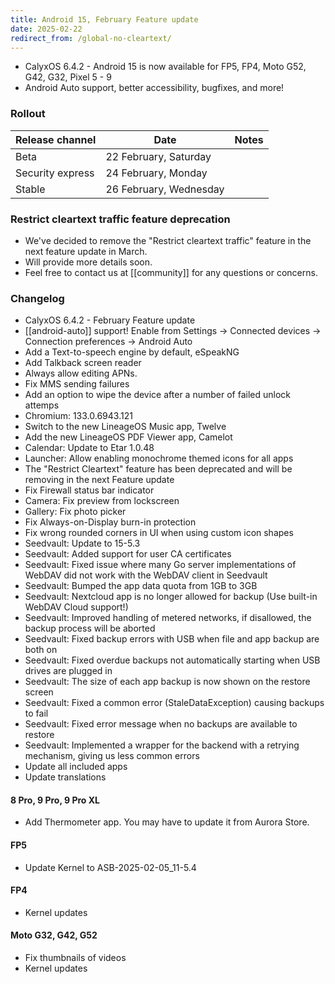 ```yaml
---
title: Android 15, February Feature update
date: 2025-02-22
redirect_from: /global-no-cleartext/
---
```


* CalyxOS 6.4.2 - Android 15 is now available for FP5, FP4, Moto G52, G42, G32, Pixel 5 - 9
* Android Auto support, better accessibility, bugfixes, and more!

### Rollout

| Release channel  | Date   | Notes |
| ---------------- | ------ | ------ |
| Beta | 22 February, Saturday |  |
| Security express | 24 February, Monday |  |
| Stable | 26 February, Wednesday | |

### Restrict cleartext traffic feature deprecation
* We've decided to remove the "Restrict cleartext traffic" feature in the next feature update in March.
* Will provide more details soon.
* Feel free to contact us at [[community]] for any questions or concerns.

### Changelog
* CalyxOS 6.4.2 - February Feature update
* [[android-auto]] support! Enable from Settings -> Connected devices -> Connection preferences -> Android Auto
* Add a Text-to-speech engine by default, eSpeakNG
* Add Talkback screen reader
* Always allow editing APNs.
* Fix MMS sending failures
* Add an option to wipe the device after a number of failed unlock attemps
* Chromium: 133.0.6943.121
* Switch to the new LineageOS Music app, Twelve
* Add the new LineageOS PDF Viewer app, Camelot
* Calendar: Update to Etar 1.0.48
* Launcher: Allow enabling monochrome themed icons for all apps
* The "Restrict Cleartext" feature has been deprecated and will be removing in the next Feature update
* Fix Firewall status bar indicator
* Camera: Fix preview from lockscreen
* Gallery: Fix photo picker
* Fix Always-on-Display burn-in protection
* Fix wrong rounded corners in UI when using custom icon shapes
* Seedvault: Update to 15-5.3
* Seedvault: Added support for user CA certificates
* Seedvault: Fixed issue where many Go server implementations of WebDAV did not work with the WebDAV client in Seedvault
* Seedvault: Bumped the app data quota from 1GB to 3GB
* Seedvault: Nextcloud app is no longer allowed for backup (Use built-in WebDAV Cloud support!)
* Seedvault: Improved handling of metered networks, if disallowed, the backup process will be aborted
* Seedvault: Fixed backup errors with USB when file and app backup are both on
* Seedvault: Fixed overdue backups not automatically starting when USB drives are plugged in
* Seedvault: The size of each app backup is now shown on the restore screen
* Seedvault: Fixed a common error (StaleDataException) causing backups to fail
* Seedvault: Fixed error message when no backups are available to restore
* Seedvault: Implemented a wrapper for the backend with a retrying mechanism, giving us less common errors
* Update all included apps
* Update translations

#### 8 Pro, 9 Pro, 9 Pro XL
* Add Thermometer app. You may have to update it from Aurora Store.

#### FP5
* Update Kernel to ASB-2025-02-05_11-5.4

#### FP4
* Kernel updates

#### Moto G32, G42, G52
* Fix thumbnails of videos
* Kernel updates
